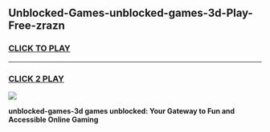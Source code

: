 
## Unblocked-Games-unblocked-games-3d-Play-Free-zrazn
<h3>
<a href="https://premium76.site?title=unblocked-games-3d&ref=12A">CLICK TO PLAY</a></h3>
<hr>

<h3>
<a href="https://premium76.site?title=unblocked-games-3d&ref=12A">CLICK 2 PLAY</a>
  
</h3>

<a href="https://premium76.site?title=unblocked-games-3d&ref=12A"><img src="https://clearcache.store/games.png"></a>


**unblocked-games-3d games unblocked: Your Gateway to Fun and Accessible Online Gaming**

